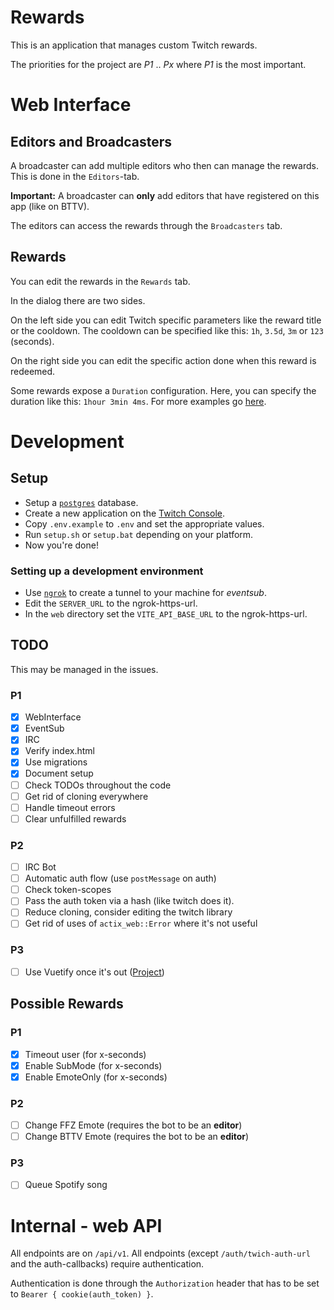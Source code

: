 # Rewards

This is an application that manages custom Twitch rewards.

The priorities for the project are _P1_ .. _Px_ where _P1_ is the most important.

# Web Interface

## Editors and Broadcasters

A broadcaster can add multiple editors who then can manage the rewards.
This is done in the `Editors`-tab.

**Important:** A broadcaster can **only** add editors that have registered on this app (like on BTTV).

The editors can access the rewards through the `Broadcasters` tab.

## Rewards

You can edit the rewards in the `Rewards` tab.

In the dialog there are two sides.

On the left side you can edit Twitch specific parameters like the reward title or the cooldown.
The cooldown can be specified like this: `1h`, `3.5d`, `3m` or `123` (seconds).

On the right side you can edit the specific action done when this reward is redeemed.

Some rewards expose a `Duration` configuration.
Here, you can specify the duration like this: `1hour 3min 4ms`. For more examples go [here](https://docs.rs/humantime/2.1.0/humantime/fn.parse_duration.html).


# Development

## Setup

* Setup a [`postgres`](https://www.postgresql.org/) database.
* Create a new application on the [Twitch Console](https://dev.twitch.tv/console/apps).
* Copy `.env.example` to `.env` and set the appropriate values.
* Run `setup.sh` or `setup.bat` depending on your platform.
* Now you're done!

### Setting up a development environment

* Use [`ngrok`](https://ngrok.com/) to create a tunnel to your machine for _eventsub_.
* Edit the `SERVER_URL` to the ngrok-https-url.
* In the `web` directory set the `VITE_API_BASE_URL` to the ngrok-https-url.

## TODO

This may be managed in the issues.

### P1

* [x] WebInterface
* [x] EventSub
* [x] IRC
* [x] Verify index.html
* [x] Use migrations  
* [x] Document setup
* [ ] Check TODOs throughout the code
* [ ] Get rid of cloning everywhere
* [ ] Handle timeout errors
* [ ] Clear unfulfilled rewards

### P2
* [ ] IRC Bot
* [ ] Automatic auth flow (use `postMessage` on auth)
* [ ] Check token-scopes
* [ ] Pass the auth token via a hash (like twitch does it).
* [ ] Reduce cloning, consider editing the twitch library
* [ ] Get rid of uses of `actix_web::Error` where it's not useful

### P3

* [ ] Use Vuetify once it's out ([Project](https://github.com/orgs/vuetifyjs/projects/7))

## Possible Rewards

### P1
* [x] Timeout user (for x-seconds)
* [x] Enable SubMode (for x-seconds)
* [x] Enable EmoteOnly (for x-seconds)
  
### P2
* [ ] Change FFZ Emote (requires the bot to be an **editor**)
* [ ] Change BTTV Emote (requires the bot to be an **editor**)
  
### P3
* [ ] Queue Spotify song

# Internal - web API

All endpoints are on `/api/v1`. All endpoints (except `/auth/twich-auth-url` and the auth-callbacks) require authentication.

Authentication is done through the `Authorization` header 
that has to be set to `Bearer { cookie(auth_token) }`.